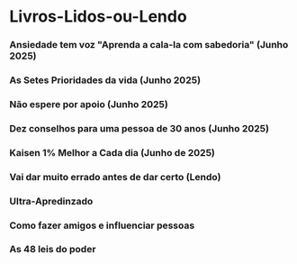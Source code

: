# Livros-Lidos-ou-Lendo

### Ansiedade tem voz "Aprenda a cala-la com sabedoria" (Junho 2025)

### As Setes Prioridades da vida (Junho 2025)

### Não espere por apoio (Junho 2025)

### Dez conselhos para uma pessoa de 30 anos (Junho 2025)

### Kaisen 1% Melhor a Cada dia (Junho de 2025)

### Vai dar muito errado antes de dar certo (Lendo)

### Ultra-Apredinzado

### Como fazer amigos e influenciar pessoas

### As 48 leis do poder

